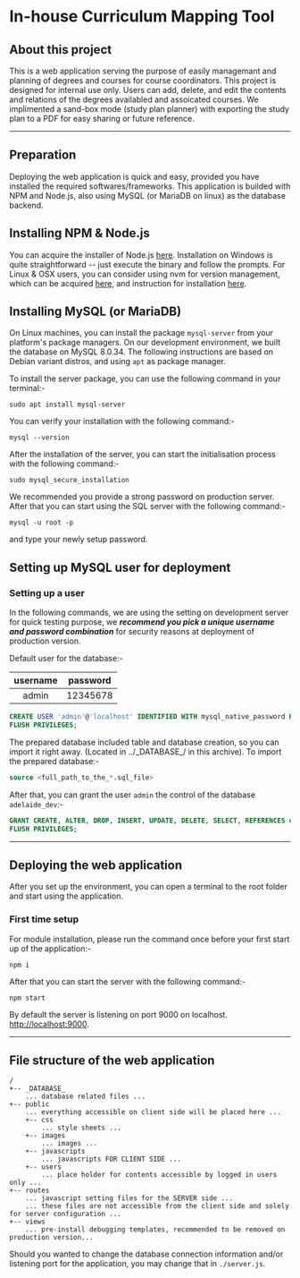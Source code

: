# In-house Curriculum Mapping Tool

## About this project

This is a web application serving the purpose of easily managemant and planning of degrees and courses for course coordinators.
This project is designed for internal use only.
Users can add, delete, and edit the contents and relations of the degrees availabled and assoicated courses.
We implimented a sand-box mode (study plan planner) with exporting the study plan to a PDF for easy sharing or future reference.

---

## Preparation

Deploying the web application is quick and easy, provided you have installed the required softwares/frameworks.
This application is builded with NPM and Node.js, also using MySQL (or MariaDB on linux) as the database backend.

## Installing NPM & Node.js

You can acquire the installer of Node.js [here](https://nodejs.org/en/download). Installation on Windows is quite straightforward -- just execute the binary and follow the prompts. For Linux & OSX users, you can consider using nvm for version management, which can be acquired [here](https://github.com/nvm-sh/nvm), and instruction for installation [here](https://github.com/nvm-sh/nvm#installing-and-updating).

## Installing MySQL (or MariaDB)

On Linux machines, you can install the package `mysql-server` from your platform's package managers. On our development environment, we built the database on MySQL 8.0.34. The following instructions are based on Debian variant distros, and using `apt` as package manager.

To install the server package, you can use the following command in your terminal:-

```text
sudo apt install mysql-server
```

You can verify your installation with the following command:-

```text
mysql --version
```

After the installation of the server, you can start the initialisation process with the following command:-

```text
sudo mysql_secure_installation
```

We recommended you provide a strong password on production server.
After that you can start using the SQL server with the following command:-

```text
mysql -u root -p
```

and type your newly setup password.

## Setting up MySQL user for deployment

### Setting up a user

In the following commands, we are using the setting on development server for quick testing purpose, we ***recommend you pick a unique username and password combination*** for security reasons at deployment of production version.

Default user for the database:-

 | username | password |
 |:---:|:---:|
 | admin | 12345678 |

```sql
CREATE USER 'admin'@'localhost' IDENTIFIED WITH mysql_native_password BY '12345678';
FLUSH PRIVILEGES;
```

The prepared database included table and database creation, so you can import it right away. (Located in ../\_DATABASE_/ in this archive).
To import the prepared database:-

```sql
source <full_path_to_the_*.sql_file>
```

After that, you can grant the user `admin` the control of the database `adelaide_dev`:-

```sql
GRANT CREATE, ALTER, DROP, INSERT, UPDATE, DELETE, SELECT, REFERENCES on adelaide_dev.* TO 'admin'@'localhost' WITH GRANT OPTION;
FLUSH PRIVILEGES;
```

---

## Deploying the web application

After you set up the environment, you can open a terminal to the root folder and start using the application.

### First time setup

For module installation, please run the command once before your first start up of the application:-

```text
npm i
```

After that you can start the server with the following command:-

```text
npm start
```

By default the server is listening on port 9000 on localhost. [http://localhost:9000](http://localhost:9000).

---

## File structure of the web application

```text
/
+-- _DATABASE_
    ... database related files ...
+-- public
    ... everything accessible on client side will be placed here ...
    +-- css
        ... style sheets ...
    +-- images
        ... images ...
    +-- javascripts
        ... javascripts FOR CLIENT SIDE ...
    +-- users
        ... place holder for contents accessible by logged in users only ...
+-- routes
    ... javascript setting files for the SERVER side ...
    ... these files are not accessible from the client side and solely for server configuration ...
+-- views
    ... pre-install debugging templates, recommended to be removed on production version...
```

Should you wanted to change the database connection information and/or listening port for the application, you may change that in `./server.js`.
